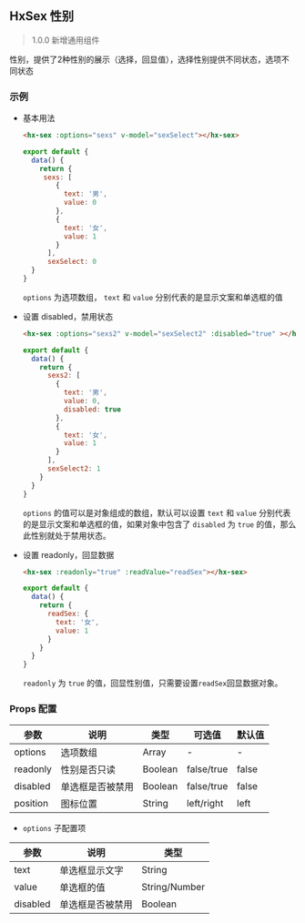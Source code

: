 ## HxSex 性别

> 1.0.0 新增通用组件

性别，提供了2种性别的展示（选择，回显值），选择性别提供不同状态，选项不同状态

### 示例

- 基本用法

  ```html
  <hx-sex :options="sexs" v-model="sexSelect"></hx-sex>
  ```
  ```js
  export default {
    data() {
      return {
       sexs: [
          {
            text: '男',
            value: 0
          },
          {
            text: '女',
            value: 1
          }
        ],
        sexSelect: 0
    }
  }
  ```

  `options` 为选项数组， `text` 和 `value` 分别代表的是显示文案和单选框的值

- 设置 disabled，禁用状态

  ```html
  <hx-sex :options="sexs2" v-model="sexSelect2" :disabled="true" ></hx-sex>
  ```
  ```js
  export default {
    data() {
      return {
        sexs2: [
          {
            text: '男',
            value: 0,
            disabled: true
          },
          {
            text: '女',
            value: 1
          }
        ],
        sexSelect2: 1
      }
    }
  }
  ```

  `options` 的值可以是对象组成的数组，默认可以设置 `text` 和 `value` 分别代表的是显示文案和单选框的值，如果对象中包含了 `disabled` 为 `true` 的值，那么此性别就处于禁用状态。

- 设置 readonly，回显数据

  ```html
  <hx-sex :readonly="true" :readValue="readSex"></hx-sex>
  ```
  ```js
  export default {
    data() {
      return {
        readSex: {
          text: '女',
          value: 1
        }
      }
    }
  }
  ```

  `readonly` 为 `true` 的值，回显性别值，只需要设置`readSex`回显数据对象。
  
### Props 配置

| 参数 | 说明 | 类型 | 可选值 | 默认值 |
| - | - | - | - | - |
| options | 选项数组 | Array | - | - |
| readonly | 性别是否只读 | Boolean | false/true | false |
| disabled | 单选框是否被禁用 | Boolean | false/true | false |
| position | 图标位置 | String | left/right | left |

* `options` 子配置项

| 参数 | 说明 | 类型 |
| - | - | - |
| text | 单选框显示文字 | String |
| value | 单选框的值 | String/Number |
| disabled | 单选框是否被禁用 | Boolean |
